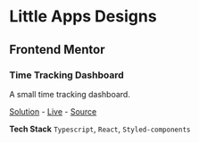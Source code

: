 # Little Apps Designs

## Frontend Mentor

### Time Tracking Dashboard

A small time tracking dashboard.

<a href="https://www.frontendmentor.io/solutions/time-tracking-dashboard-with-react-styled-components-vvMGdw3vJB" target="_blank">Solution</a> - <a href="https://ziin-frontend-mentor-time-tracking-dashboard.netlify.app/" target="_blank">Live</a> - <a href="https://github.com/ziin/little-apps-designs/tree/main/apps/frontend-mentor/time-tracking-dashboard" target="_blank">Source</a>

**Tech Stack**
`Typescript`, `React`, `Styled-components`
